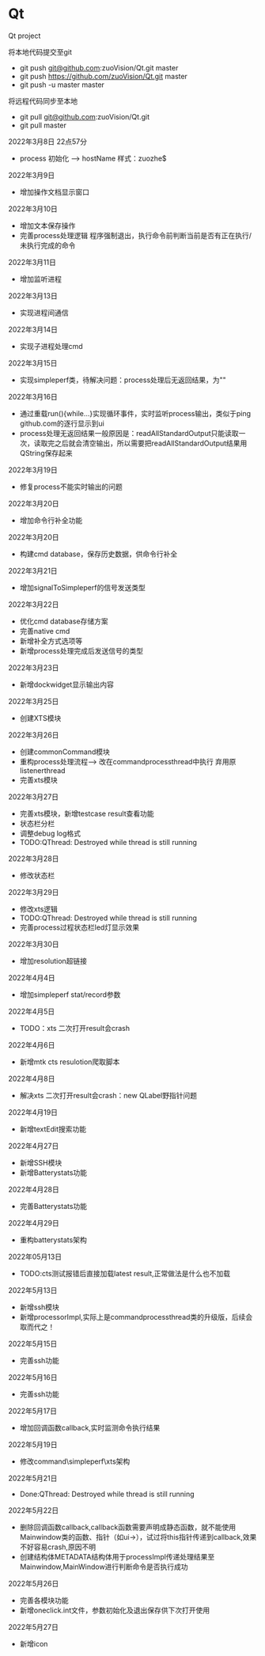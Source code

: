 # Qt
Qt project

将本地代码提交至git
- git push git@github.com:zuoVision/Qt.git master
- git push https://github.com/zuoVision/Qt.git master
- git push -u master master

将远程代码同步至本地
- git pull git@github.com:zuoVision/Qt.git
- git pull master

2022年3月8日 22点57分
- process 初始化 --> hostName 样式：zuozhe$

2022年3月9日
- 增加操作文档显示窗口

2022年3月10日
* 增加文本保存操作
* 完善process处理逻辑 程序强制退出，执行命令前判断当前是否有正在执行/未执行完成的命令

2022年3月11日
* 增加监听进程

2022年3月13日
* 实现进程间通信

2022年3月14日
* 实现子进程处理cmd

2022年3月15日
* 实现simpleperf类，待解决问题：process处理后无返回结果，为""

2022年3月16日
* 通过重载run(){while...}实现循环事件，实时监听process输出，类似于ping github.com的逐行显示到ui
* process处理无返回结果一般原因是：readAllStandardOutput只能读取一次，读取完之后就会清空输出，所以需要把readAllStandardOutput结果用QString保存起来

2022年3月19日
* 修复process不能实时输出的问题

2022年3月20日
* 增加命令行补全功能

2022年3月20日
* 构建cmd database，保存历史数据，供命令行补全

2022年3月21日
* 增加signalToSimpleperf的信号发送类型

2022年3月22日
* 优化cmd database存储方案
* 完善native cmd
* 新增补全方式选项等
* 新增process处理完成后发送信号的类型

2022年3月23日
* 新增dockwidget显示输出内容

2022年3月25日
* 创建XTS模块

2022年3月26日
* 创建commonCommand模块
* 重构process处理流程--> 改在commandprocessthread中执行 弃用原listenerthread
* 完善xts模块

2022年3月27日
* 完善xts模块，新增testcase result查看功能
* 状态栏分栏
* 调整debug log格式
* TODO:QThread: Destroyed while thread is still running

2022年3月28日
* 修改状态栏

2022年3月29日
* 修改xts逻辑
* TODO:QThread: Destroyed while thread is still running
* 完善process过程状态栏led灯显示效果

2022年3月30日
* 增加resolution超链接

2022年4月4日
* 增加simpleperf stat/record参数

2022年4月5日
* TODO：xts 二次打开result会crash

2022年4月6日
* 新增mtk cts resulotion爬取脚本

2022年4月8日
* 解决xts 二次打开result会crash：new QLabel野指针问题

2022年4月19日
* 新增textEdit搜索功能

2022年4月27日
* 新增SSH模块
* 新增Batterystats功能

2022年4月28日
* 完善Batterystats功能

2022年4月29日
* 重构batterystats架构

2022年05月13日
* TODO:cts测试报错后直接加载latest result,正常做法是什么也不加载

2022年5月13日
* 新增ssh模块
* 新增processorImpl,实际上是commandprocessthread类的升级版，后续会取而代之！

2022年5月15日
* 完善ssh功能

2022年5月16日
* 完善ssh功能

2022年5月17日
* 增加回调函数callback,实时监测命令执行结果

2022年5月19日
* 修改command\simpleperf\xts架构

2022年5月21日
* Done:QThread: Destroyed while thread is still running

2022年5月22日
* 删除回调函数callback,callback函数需要声明成静态函数，就不能使用Mainwindow类的函数、指针（如ui->），试过将this指针传递到callback,效果不好容易crash,原因不明
* 创建结构体METADATA结构体用于processImpl传递处理结果至Mainwindow,MainWindow进行判断命令是否执行成功

2022年5月26日
* 完善各模块功能
* 新增oneclick.int文件，参数初始化及退出保存供下次打开使用

2022年5月27日
* 新增icon